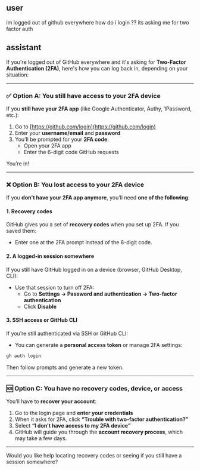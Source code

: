 ## user
im logged out of github everywhere how do i login ?? its asking me for two factor auth
## assistant

If you're logged out of GitHub everywhere and it's asking for **Two-Factor Authentication (2FA)**, here's how you can log back in, depending on your situation:

---

### ✅ **Option A: You still have access to your 2FA device**
If you **still have your 2FA app** (like Google Authenticator, Authy, 1Password, etc.):

1. Go to [https://github.com/login](https://github.com/login)
2. Enter your **username/email** and **password**
3. You’ll be prompted for your **2FA code**:
   - Open your 2FA app
   - Enter the 6-digit code GitHub requests

You’re in!

---

### ❌ **Option B: You lost access to your 2FA device**
If you **don't have your 2FA app anymore**, you’ll need **one of the following**:

#### 1. **Recovery codes**
GitHub gives you a set of **recovery codes** when you set up 2FA. If you saved them:
- Enter one at the 2FA prompt instead of the 6-digit code.

#### 2. **A logged-in session somewhere**
If you still have GitHub logged in on a device (browser, GitHub Desktop, CLI):
- Use that session to turn off 2FA:
  - Go to **Settings → Password and authentication → Two-factor authentication**
  - Click **Disable**

#### 3. **SSH access or GitHub CLI**
If you’re still authenticated via SSH or GitHub CLI:
- You can generate a **personal access token** or manage 2FA settings:
```sh
gh auth login
```
Then follow prompts and generate a new token.

---

### 🆘 **Option C: You have no recovery codes, device, or access**
You’ll have to **recover your account**:

1. Go to the login page and **enter your credentials**
2. When it asks for 2FA, click **“Trouble with two-factor authentication?”**
3. Select **“I don’t have access to my 2FA device”**
4. GitHub will guide you through the **account recovery process**, which may take a few days.

---

Would you like help locating recovery codes or seeing if you still have a session somewhere?